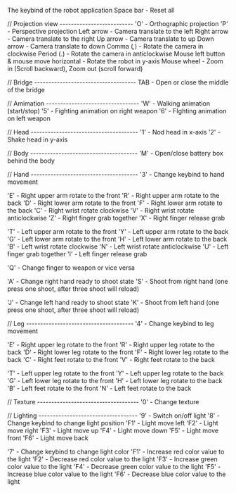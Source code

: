 The keybind of the robot application
Space bar - Reset all

// Projection view --------------------------
'O' - Orthographic projection
'P' - Perspective projection
Left arrow - Camera translate to the left
Right arrow - Camera translate to the right
Up arrow - Camera translate to up
Down arrow - Camera translate to down
Comma (,) - Rotate the camera in clockwise
Period (.) - Rotate the camera in anticlockwise
Mouse left button & mouse move horizontal - Rotate the robot in y-axis
Mouse wheel - Zoom in (Scroll backward), Zoom out (scroll forward)

// Bridge ------------------------------------
TAB - Open or close the middle of the bridge

// Amimation ---------------------------------
'W' - Walking animation (start/stop)
'5' - Fighting animation on right weapon
'6' - FIghting animation on left weapon

// Head --------------------------------------
'1' - Nod head in x-axis
'2' - Shake head in y-axis

// Body --------------------------------------
'M' - Open/close battery box behind the body

// Hand --------------------------------------
'3' - Change keybind to hand movement

'E' - Right upper arm rotate to the front
'R' - Right upper arm rotate to the back
'D' - Right lower arm rotate to the front
'F' - Right lower arm rotate to the back
'C' - Right wrist rotate clockwise
'V' - Right wrist rotate anticlockwise
'Z' - Right finger grab together
'X' - Right finger release grab

'T' - Left upper arm rotate to the front
'Y' - Left upper arm rotate to the back
'G' - Left lower arm rotate to the front
'H' - Left lower arm rotate to the back
'B' - Left wrist rotate clockwise
'N' - Left wrist rotate anticlockwise
'U' - Left finger grab together
'I' - Left finger release grab

'Q' - Change finger to weapon or vice versa

'A' - Change right hand ready to shoot state
'S' - Shoot from right hand (one press one shoot, after three shoot will reload)

'J' - Change left hand ready to shoot state
'K' - Shoot from left hand (one press one shoot, after three shoot will reload)

// Leg --------------------------------------
'4' - Change keybind to leg movement

'E' - Right upper leg rotate to the front
'R' - Right upper leg rotate to the back
'D' - Right lower leg rotate to the front
'F' - Right lower leg rotate to the back
'C' - Right feet rotate to the front
'V' - Right feet rotate to the back

'T' - Left upper leg rotate to the front
'Y' - Left upper leg rotate to the back
'G' - Left lower leg rotate to the front
'H' - Left lower leg rotate to the back
'B' - Left feet rotate to the front
'N' - Left feet rotate to the back

// Texture ------------------------------------
'0' - Change texture

// Lighting -----------------------------------
'9' - Switch on/off light
'8' - Change keybind to change light position
'F1' - Light move left
'F2' - Light move right
'F3' - Light move up
'F4' - Light move down
'F5' - Light move front
'F6' - Light move back

'7' - Change keybind to change light color
'F1' - Increase red color value to the light
'F2' - Decrease red color value to the light
'F3' - Increase green color value to the light
'F4' - Decrease green color value to the light
'F5' - Increase blue color value to the light
'F6' - Decrease blue color value to the light


